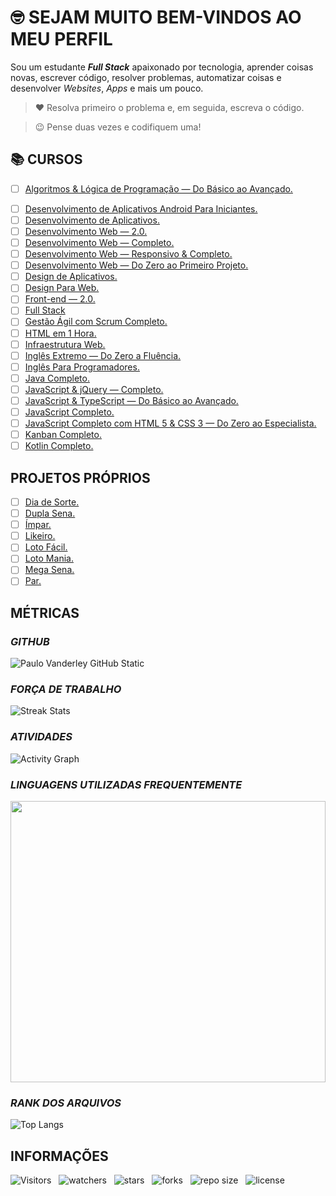 <!-- TITULO -->
# :nerd_face: **SEJAM MUITO BEM-VINDOS AO MEU PERFIL**

<!-- DESCRIÇÃO -->
Sou um estudante ***Full Stack*** apaixonado por tecnologia, aprender coisas novas, escrever código, resolver problemas, automatizar coisas e desenvolver *Websites*, *Apps* e mais um pouco.

<!-- CITAÇÕES -->
> :heart: Resolva primeiro o problema e, em seguida, escreva o código.

> :wink: Pense duas vezes e codifiquem uma!

<!-- CONTATOS -->

<!-- CURSOS -->
## :books: **CURSOS**

<!-- * [ ] [Agência Web.](https://github.com/Devsgeeknerd/cur-age-web) -->
* [ ] [Algoritmos & Lógica de Programação — Do Básico ao Avançado.](https://github.com/Devsgeeknerd/cur-alg-log-pro-bas-ava)
<!-- * [ ] [Android Arch.](https://github.com/Devsgeeknerd/cur-and-arc) -->
<!-- * [ ] [Android Express.](https://github.com/Devsgeeknerd/cur-and-exp) -->
<!-- * [ ] [Android Para iniciantes.](https://github.com/Devsgeeknerd/cur-and-par-ini) -->
<!-- * [ ] [Angular 2 — Desmistificado.](https://github.com/Devsgeeknerd/cur-ang-des) -->
<!-- * [ ] [Aprenda Rápido Unity 3D.](https://github.com/Devsgeeknerd/cur-apr-rap-uni-3d) -->
<!-- * [ ] [Bancos de Dados.](https://gihub.com/Devsgeeknerd/cur-ban-dad) -->
<!-- * [ ] [Bootstrap 4 — Ultimate.](https://github.com/Devsgeeknerd/cur-boo-ult) -->
* [ ] [Desenvolvimento de Aplicativos Android Para Iniciantes.](https://github.com/Devsgeeknerd/cur-des-apl-and-par-ini)
* [ ] [Desenvolvimento de Aplicativos.](https://github.com/Devsgeeknerd/cur-des-apl)
* [ ] [Desenvolvimento Web — 2.0.](https://github.com/Desvgeeknerd/cur-des-web)
* [ ] [Desenvolvimento Web — Completo.](https://github.com/Devsgeeknerd/cur-des-web-com)
* [ ] [Desenvolvimento Web — Responsivo & Completo.](https://github.com/Devsgeeknerd/cur-web-res-com)
* [ ] [Desenvolvimento Web — Do Zero ao Primeiro Projeto.](https://github.com/Devsgeeknerd/cur-des-web-zer-pri-pro)
* [ ] [Design de Aplicativos.](https://github.com/Devsgeeknerd/cur-des-apl)
* [ ] [Design Para Web.](https://github.com/Devsgeeknerd/cur-des-par-web)
* [ ] [Front-end — 2.0.](https://github.com/Devsgeeknerd/cur-fro-end)
* [ ] [Full Stack](https://github.com/Devsgeeknerd/cur-ful-sta)
* [ ] [Gestão Ágil com Scrum Completo.](https://github.com/Devsgeeknerd/cur-ges-agi-scr-com)
* [ ] [HTML em 1 Hora.](https://github.com/Devsgeeknerd/cur-htm-hor)
* [ ] [Infraestrutura Web.](https://github.com/Devsgeeknerd/cur-inf-web)
* [ ] [Inglês Extremo — Do Zero a Fluência.](https://github.com/Devsgeeknerd/cur-ing-ext-zer-flu)
* [ ] [Inglês Para Programadores.](https://github.com/Devsgeeknerd/cur-ing-par-pro)
* [ ] [Java Completo.](https://github.com/Devsgeeknerd/cur-jv-com)
* [ ] [JavaScript & jQuery — Completo.](https://github.com/Devsgeeknerd/cur-js-jqu-com)
* [ ] [JavaScript & TypeScript — Do Básico ao Avançado.](https://github.com/Devsgeeknerd/cur-js-typ-bas-ava)
* [ ] [JavaScript Completo.](https://github.com/Devsgeeknerd/cur-js-com)
* [ ] [JavaScript Completo com HTML 5 & CSS 3 — Do Zero ao Especialista.](https://github.com/Devsgeeknerd/cur-js-com-htm-css-zer-esp)
* [ ] [Kanban Completo.](https://github.com/Devsgeeknerd/cur-kan-com)
* [ ] [Kotlin Completo.](https://github.com/Devsgeeknerd/cur-kot-com)
<!-- * [ ] [Kotlin Para Iniciantes.](https://github.com/Devsgeeknerd/cur-kot-par-ini) -->
<!-- * [ ] [Lógica de Programação.](https://github.com/Devsgeeknerd/cur-log-pro) -->
<!-- * [ ] [Marketing Digital Para Programadores.](https://github.com/Devsgeeknerd/cur-mar-par-pro) -->
<!-- * [ ] [Node.js.](https://github.com/Devsgeeknerd/cur-nod) -->
<!-- * [ ] [PHP Jedi.](https://github.com/Devsgeeknerd/cur-php-jed) -->
<!-- * [ ] [Produtividade Para Programadores.](https://github.com/Devsgeeknerd/cur-pro-par-pro) -->
<!-- * [ ] [React.js Ninja.](https://github.com/Devsgeeknerd/cur-rea-nin) -->
<!-- * [ ] [SEO Para sites WordPress.](https://github.com/Devsgeeknerd/cur-seo-par-sit-wp) -->
<!-- * [ ] [Unity 5 — Como Criar um Jogo de Plataforma 3D.](https://github.com/Devsgeeknerd/cur-uni-com-cri-jog-pla-3d) -->
<!-- * [ ] [Web Design Express.](https://github.com/Devsgeeknerd/cur-web-des-exp) -->
<!-- * [ ] [Webmaster Front-end completo.](https://github.com/Devsgeeknerd/cur-wm-fron-end-com) -->
<!-- * [ ] [Wordpress Completo.](https://github.com/Devsgeeknerd/cur-wp-com) -->

<!-- PROJETOS DOS CURSOS -->
<!-- ## :mortar_board: **PROJETOS DOS CURSOS** -->

<!-- * [ ] DevsPortal. -->

<!-- TREINAMENTOS -->
<!-- ## **TREINAMENTOS** -->

<!-- * [ ] WordPress. -->

<!-- WORKSHOPS -->
<!-- ## **PROJETOS DOS WORKSHOPS** -->

<!-- O QUE APRENDI -->
<!-- ## **O QUE APRENDI** -->

<!-- LINGUAGENS -->
<!-- ### *LINGUAGENS* -->

<!-- METODOLOGIAS -->
<!-- ### *METODOLOGIAS* -->

<!-- FRAMEWORKS -->
<!-- ### *FRAMEWORKS* -->

<!-- BIBLIOTECAS -->
<!-- ### *BIBLIOTECAS* -->

<!-- FERRAMENTAS -->
<!-- ### *FERRAMENTAS* -->

<!-- PROJETOS PRÓPRIOS -->
## **PROJETOS PRÓPRIOS**

* [ ] [Dia de Sorte.](https://github.com/Devsgeeknerd/pro-dia-sor)
* [ ] [Dupla Sena.](https://github.com/Devsgeeknerd/pro-dup-sen)
* [ ] [Ímpar.](https://github.com/Devsgeeknerd/pro-imp)
* [ ] [Likeiro.](https://github.com/Devsgeeknerd/pro-lik)
* [ ] [Loto Fácil.](https://github.com/Devsgeeknerd/pro-lot-fac)
* [ ] [Loto Mania.](https://github.com/Devsgeeknerd/pro-lot-man)
* [ ] [Mega Sena.](https://github.com/Devsgeeknerd/pro-meg-sen)
* [ ] [Par.](https://github.com/Devsgeeknerd/pro-par)

<!-- MÉTRICAS -->
## **MÉTRICAS**

<!-- GITHUB -->
### *GITHUB*

![Paulo Vanderley GitHub Static](https://github-readme-stats.vercel.app/api?username=Devsgeeknerd&count_private=true&show_icons=true&title_color=ffffff&bg_color=DEG,fcb045,fd1d1d,820ad1&icon_color=000000&text_color=000000&include_all_commits=true&cache_seconds=10800&line_height=30&border_color=0000ff&border_radius=18&card_width=600&locale=pt-BR)

<!-- PERSEVERANÇA -->
### *FORÇA DE TRABALHO*

![Streak Stats](https://github-readme-streak-stats.herokuapp.com/?user=Devsgeeknerd&stroke=ffffff&background=820ad1&ring=ffff00&fire=ff0000&currStreakNum=22f55f&currStreakLabel=ffffff&sideNums=ffffff&sideLabels=22f55f&dates=ffff00&hide_border=true)

<!-- GRÁFICO DE ATIVIDADES -->
### *ATIVIDADES*

![Activity Graph](https://activity-graph.herokuapp.com/graph?username=Devsgeeknerd&bg_color=ba4de3&color=ffffff&line=ffff00&point=000000&area=true&area_color=000000&hide_border=true&custom_title=Garfico%20de%20Commits)

<!-- WAKATIME -->
### *LINGUAGENS UTILIZADAS FREQUENTEMENTE*

<p align="center">
    <img src="https://wakatime.com/share/@Devsgeeknerd/77d003db-f2b0-43ab-8038-56c1cb8ccdfd.svg" width="100%" height="450" />
</p>

<!-- RANK DOS ARQUIVOS -->
### *RANK DOS ARQUIVOS*

![Top Langs](https://github-readme-stats.vercel.app/api/top-langs/?username=Devsgeeknerd&layout=default&langs_count=10&title_color=000000&bg_color=c3e6&card_width=600&custom_title=Rank%20dos%20Arquivos)

<!-- INFORMAÇÕES -->

## INFORMAÇÕES

![Visitors](https://api.visitorbadge.io/api/visitors?path=Devsgeeknerd%2FDevsgeeknerd&label=Visitantes&labelColor=%23f9e64f&countColor=%23008000&style=plastic "Total de visitas")
&nbsp;
![watchers](https://img.shields.io/github/watchers/Devsgeeknerd/Devsgeeknerd?style=plastic&label=OBSERVADORES&labelColor=f9e64f "Total de observadores")
&nbsp;
![stars](https://img.shields.io/github/stars/Devsgeeknerd/Devsgeeknerd?style=plastic&label=ESTRELAS&labelColor=f9e64f "Total de Estrelas Recebidas")
&nbsp;
![forks](https://img.shields.io/github/forks/Devsgeeknerd/Devsgeeknerd?style=plastic&label=BIFURCAÇÕES&labelColor=f9e64f "Total de Bifurcações")
&nbsp;
![repo size](https://img.shields.io/github/repo-size/Devsgeeknerd/Devsgeeknerd?style=plastic&label=TAMANHO&labelColor=f9e64f "Tamanho do Repositório")
&nbsp;
![license](https://img.shields.io/github/license/Devsgeeknerd/Devsgeeknerd?style=plastic&label=LICENÇA&labelColor=f9e64f "Licença do Repositório")
